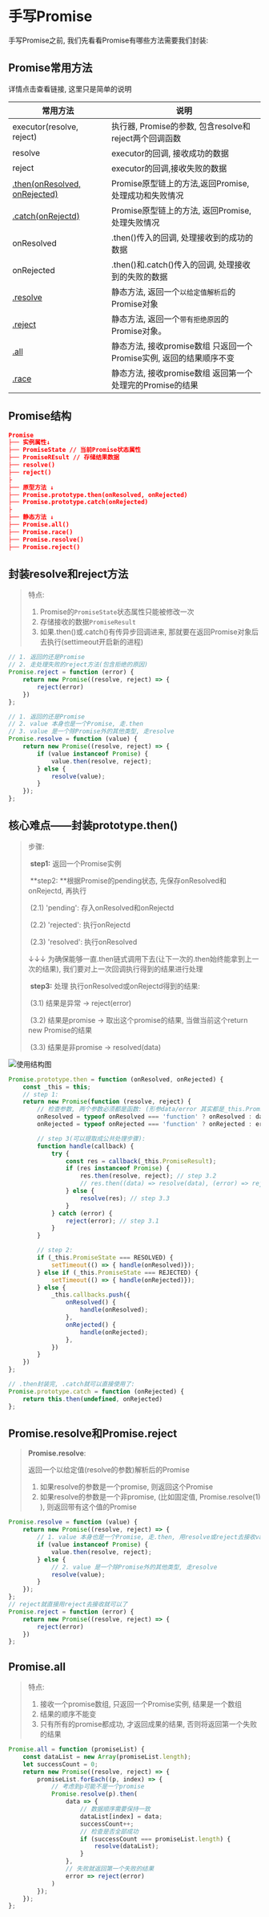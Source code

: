 # 手写Promise

手写Promise之前, 我们先看看Promise有哪些方法需要我们封装:

## Promise常用方法

详情点击查看链接, 这里只是简单的说明

| 常用方法                                                     | 说明                                                         |
| ------------------------------------------------------------ | ------------------------------------------------------------ |
| executor(resolve, reject)                                    | 执行器, Promise的参数, 包含resolve和reject两个回调函数       |
| resolve                                                      | executor的回调, 接收成功的数据                               |
| reject                                                       | executor的回调,接收失败的数据                                |
| [.then(onResolved, onRejected)](https://developer.mozilla.org/zh-CN/docs/Web/JavaScript/Reference/Global_Objects/Promise/then) | Promise原型链上的方法,返回Promise, 处理成功和失败情况        |
| [.catch(onRejectd)](https://developer.mozilla.org/zh-CN/docs/Web/JavaScript/Reference/Global_Objects/Promise/catch) | Promise原型链上的方法, 返回Promise, 处理失败情况             |
| onResolved                                                   | .then()传入的回调, 处理接收到的成功的数据                    |
| onRejected                                                   | .then()和.catch()传入的回调, 处理接收到的失败的数据          |
| [.resolve](https://developer.mozilla.org/zh-CN/docs/Web/JavaScript/Reference/Global_Objects/Promise/resolve) | 静态方法, 返回一个`以给定值解析后`的Promise对象              |
| [.reject](https://developer.mozilla.org/zh-CN/docs/Web/JavaScript/Reference/Global_Objects/Promise/reject) | 静态方法, 返回一个`带有拒绝原因`的Promise对象。              |
| [.all](https://developer.mozilla.org/zh-CN/docs/Web/JavaScript/Reference/Global_Objects/Promise/all) | 静态方法, 接收promise数组 只返回一个Promise实例, 返回的结果顺序不变 |
| [.race](https://developer.mozilla.org/zh-CN/docs/Web/JavaScript/Reference/Global_Objects/Promise/race) | 静态方法, 接收promise数组 返回第一个处理完的Promise的结果    |

## Promise结构

```json
Promise
├── 实例属性↓
├── PromiseState // 当前Promise状态属性
├── PromiseREsult // 存储结果数据
├── resolve()
├── reject()
├
├── 原型方法 ↓
├── Promise.prototype.then(onResolved, onRejected)
├── Promise.prototype.catch(onRejected)
├
├── 静态方法 ↓
├── Promise.all()
├── Promise.race()
├── Promise.resolve()
├── Promise.reject()
```



## 封装resolve和reject方法

>特点:
>
>1. Promise的`PromiseState`状态属性只能被修改一次
>2. 存储接收的数据`PromiseResult`
>3. 如果.then()或.catch()有传异步回调进来, 那就要在返回Promise对象后去执行(settimeout开启新的进程)

```js
// 1. 返回的还是Promise
// 2. 走处理失败的reject方法(包含拒绝的原因)
Promise.reject = function (error) {
    return new Promise((resolve, reject) => {
        reject(error)
    })
};

// 1. 返回的还是Promise
// 2. value 本身也是一个Promise, 走.then
// 3. value 是一个除Promise外的其他类型, 走resolve
Promise.resolve = function (value) {
    return new Promise((resolve, reject) => {
        if (value instanceof Promise) {
            value.then(resolve, reject);
        } else {
            resolve(value);
        }
    });
};
```



## 核心难点——封装prototype.then()

> 步骤:
>
> ​	**step1:** 返回一个Promise实例
>
> ​	**step2: **根据Promise的pending状态, 先保存onResolved和onRejectd, 再执行
>
> ​			(2.1) 'pending': 存入onResolved和onRejectd
>
> ​			(2.2) 'rejected': 执行onRejectd
>
> ​			(2.3) 'resolved': 执行onResolved
>
> ↓↓↓ 为确保能够一直.then链式调用下去(让下一次的.then始终能拿到上一次的结果), 我们要对上一次回调执行得到的结果进行处理
>
> ​	**step3:** 处理 执行onResolved或onRejectd得到的结果:
>
> ​			(3.1) 结果是异常				→	reject(error)
>
> ​			(3.2) 结果是promise		→	取出这个promise的结果, 当做当前这个return new Promise的结果
>
> ​			(3.3) 结果是非promise	→	resolved(data)

![使用结构图](.\assets\Snipaste_2021-08-30_22-28-51.jpg)

```js
Promise.prototype.then = function (onResolved, onRejected) {
    const _this = this;
    // step 1:
    return new Promise(function (resolve, reject) {
        // 检查参数, 两个参数必须都是函数: (形参data/error 其实都是_this.PromiseResult的结果)
        onResolved = typeof onResolved === 'function' ? onResolved : data => data;
        onRejected = typeof onRejected === 'function' ? onRejected : error => { throw error;}

        // step 3(可以提取成公共处理步骤):
        function handle(callback) {
            try {
                const res = callback(_this.PromiseResult);
                if (res instanceof Promise) {
                    res.then(resolve, reject); // step 3.2
                    // res.then((data) => resolve(data), (error) => reject(error)); // 写法同上
                } else {
                    resolve(res); // step 3.3
                }
            } catch (error) {
                reject(error); // step 3.1
            }
        }

        // step 2:
        if (_this.PromiseState === RESOLVED) {
            setTimeout(() => { handle(onResolved)});
        } else if (_this.PromiseState === REJECTED) {
            setTimeout(() => { handle(onRejected)});
        } else {
            _this.callbacks.push({
				onResolved() {
					handle(onResolved);
				},
                onRejected() {
                    handle(onRejected);
                },
            })
        }
    })
};

// .then封装完, .catch就可以直接使用了:
Promise.prototype.catch = function (onRejected) {
    return this.then(undefined, onRejected)
};
```

## Promise.resolve和Promise.reject

>**Promise.resolve**:
>
>返回一个以给定值(resolve的参数)解析后的Promise
>
>1. 如果resolve的参数是一个promise,  则返回这个Promise
>2. 如果resolve的参数是一个非promise, (比如固定值, Promise.resolve(1) ), 则返回带有这个值的Promise

```js
Promise.resolve = function (value) {
    return new Promise((resolve, reject) => {
        // 1. value 本身也是一个Promise, 走.then, 用resolve或reject去接收value的结果
        if (value instanceof Promise) {
            value.then(resolve, reject);
        } else {
            // 2. value 是一个除Promise外的其他类型, 走resolve
            resolve(value);
        }
    });
};
// reject就直接用reject去接收就可以了
Promise.reject = function (error) {
    return new Promise((resolve, reject) => {
        reject(error)
    })
};
```

## Promise.all

>特点:
>
>1. 接收一个promise数组, 只返回一个Promise实例, 结果是一个数组
>2. 结果的顺序不能变
>3. 只有所有的promise都成功, 才返回成果的结果, 否则将返回第一个失败的结果

```js
Promise.all = function (promiseList) {
    const dataList = new Array(promiseList.length);
    let successCount = 0;
    return new Promise((resolve, reject) => {
        promiseList.forEach((p, index) => {
            // 考虑到p可能不是一个promise
            Promise.resolve(p).then(
                data => {
                    // 数据顺序需要保持一致
                    dataList[index] = data;
                    successCount++;
                    // 检查是否全部成功
                    if (successCount === promiseList.length) {
                        resolve(dataList);
                    }
                },
                // 失败就返回第一个失败的结果
                error => reject(error)
            )
        });
    });
};
```

